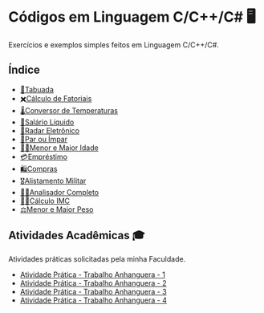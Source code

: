 # Códigos em Linguagem C/C++/C# 🖥️

Exercícios e exemplos simples feitos em Linguagem C/C++/C#.

## Índice

- [🧮Tabuada](https://github.com/gabriel-alex279/Linguagem-C/blob/main/CC%2B%2BC%23/C%C3%B3digos/Tabuada)
- [✖️Cálculo de Fatoriais](https://github.com/gabriel-alex279/Linguagem-C/blob/main/CC%2B%2BC%23/C%C3%B3digos/C%C3%A1lculo%20de%20Fatorial)
- [🌡️Conversor de Temperaturas](https://github.com/gabriel-alex279/Linguagem-C/blob/main/CC%2B%2BC%23/C%C3%B3digos/Conversor%20de%20Temperatura)
- [💸Salário Líquido](https://github.com/gabriel-alex279/Linguagem-C/blob/main/CC%2B%2BC%23/C%C3%B3digos/Sal%C3%A1rio%20L%C3%ADquido)
- [🚓Radar Eletrônico](https://github.com/gabriel-alex279/Linguagem-C/blob/main/CC%2B%2BC%23/C%C3%B3digos/Radar%20Eletr%C3%B4nico)
- [🔢Par ou Ímpar](https://github.com/gabriel-alex279/Linguagem-C/blob/main/CC%2B%2BC%23/C%C3%B3digos/Par%20ou%20%C3%8Dmpar)
- [👶👴Menor e Maior Idade](https://github.com/gabriel-alex279/Linguagem-C/blob/main/CC%2B%2BC%23/C%C3%B3digos/Menor%20e%20Maior%20Idade)
- [💳Empréstimo](https://github.com/gabriel-alex279/Linguagem-C/blob/main/CC%2B%2BC%23/C%C3%B3digos/Empr%C3%A9stimo)
- [🛍️Compras](https://github.com/gabriel-alex279/Linguagem-C/blob/main/CC%2B%2BC%23/C%C3%B3digos/Compras)
- [🎖️Alistamento Militar](https://github.com/gabriel-alex279/Linguagem-C/blob/main/CC%2B%2BC%23/Alistamento%20Militar.txt)
- [🧑‍💻Analisador Completo](https://github.com/gabriel-alex279/Linguagem-C/blob/main/CC%2B%2BC%23/Analisador%20Completo.txt)
- [🏋️‍♂️Cálculo IMC](https://github.com/gabriel-alex279/Linguagem-C/blob/main/CC%2B%2BC%23/C%C3%A1lculo%20IMC.txt)
- [⚖️Menor e Maior Peso](https://github.com/gabriel-alex279/Linguagem-C/blob/main/CC%2B%2BC%23/Menor%20e%20Maior%20Peso.txt)

## Atividades Acadêmicas 🎓

Atividades práticas solicitadas pela minha Faculdade.

- [Atividade Prática - Trabalho Anhanguera - 1](https://github.com/gabriel-alex279/C/tree/main/CC%2B%2BC%23/Trabalho%20Anhanguera%201)
- [Atividade Prática - Trabalho Anhanguera - 2](https://github.com/gabriel-alex279/C/tree/main/CC%2B%2BC%23/Trabalho%20Anhanguera%202)
- [Atividade Prática - Trabalho Anhanguera - 3](https://github.com/gabriel-alex279/C/tree/main/CC%2B%2BC%23/Trabalho%20Anhanguera%203)
- [Atividade Prática - Trabalho Anhanguera - 4](https://github.com/gabriel-alex279/C/tree/main/CC%2B%2BC%23/Trabalho%20Anhanguera%204)
